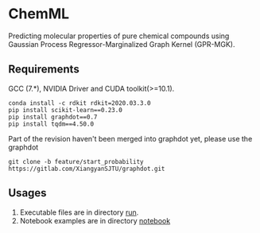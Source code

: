 # ChemML
Predicting molecular properties of pure chemical compounds using Gaussian
Process Regressor-Marginalized Graph Kernel (GPR-MGK).  

## Requirements
GCC (7.*), NVIDIA Driver and CUDA toolkit(>=10.1).  
```
conda install -c rdkit rdkit=2020.03.3.0
pip install scikit-learn==0.23.0
pip install graphdot==0.7
pip install tqdm==4.50.0
```
Part of the revision haven't been merged into graphdot yet, please use the 
graphdot
```
git clone -b feature/start_probability https://gitlab.com/XiangyanSJTU/graphdot.git
```
## Usages
1. Executable files are in directory [run](https://github.com/Xiangyan93/ChemML/tree/3.0/run).
2. Notebook examples are in directory [notebook](https://github.com/Xiangyan93/ChemML/tree/3.0/notebook)
